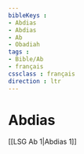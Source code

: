 ```yaml
---
bibleKeys : 
- Abdias
- Abdias
- Ab
- Obadiah
tags : 
- Bible/Ab
- français
cssclass : français
direction : ltr
---
```


# Abdias

[[LSG Ab 1|Abdias 1]]
